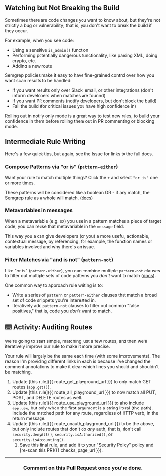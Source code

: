 ## Watching but Not Breaking the Build

Sometimes there are code changes you want to know about, but they're not strictly a bug or vulnerability; that is, you don't want to break the build if they occur.

For example, when you see code:
* Using a sensitive `is_admin()` function
* Performing potentially dangerous functionality, like parsing XML, doing crypto, etc.
* Adding a new route

Semgrep policies make it easy to have fine-grained control over how you want scan results to be handled:
* If you want results only over Slack, email, or other integrations (don't inform developers when matches are founnd)
* If you want PR comments (notify developers, but don't block the build)
* Fail the build (for critical issues you have high confidence in)

Rolling out in notify only mode is a great way to test new rules, to build your confidence in them before rolling them out in PR commenting or blocking mode.

## Intermediate Rule Writing

Here's a few quick tips, but again, see the Issue for links to the full docs.

### Compose Patterns via "or is" (`pattern-either`)

Want your rule to match multiple things? Click the `+` and select `"or is"` one or more times.

These patterns will be considered like a boolean OR - if any match, the Semgrep rule as a whole will match. ([docs](https://semgrep.dev/docs/writing-rules/rule-syntax/#pattern-either))

### Metavariables in messages

When a metavariable (e.g. `$X`) you use in a pattern matches a piece of target code, you can reuse that metavariable in the `message` field.

This way you a can give developers (or you) a more useful, actionable, contextual message, by referencing, for example, the function names or variables involved and why there's an issue.

### Filter Matches via "and is not" (`pattern-not`)

Like "or is" (`pattern-either`), you can combine multiple `pattern-not` clauses to filter out multiple sets of code patterns you *don't* want to match ([docs](https://semgrep.dev/docs/writing-rules/rule-syntax/#pattern-not)).

One common way to approach rule writing is to:
* Write a series of `pattern` or `pattern-either` clauses that match a broad set of code snippets you're interested in.
* Iteratively add `pattern-not` clauses to filter out common "false positives," that is, code you *don't* want to match.

## ⌨️ Activity: Auditing Routes

We're going to start simple, matching just a few routes, and then we'll iteratively improve our rule to make it more precise.

Your rule will largely be the same each time (with some improvements). The reason I'm providing different links in each is because I've changed the comment annotations to make it clear which lines you should and shouldn't be matching.

1. Update [this rule]({{ route_get_playground_url }}) to only match GET routes (`app.get()`).
2. Update [this rule]({{ route_all_playground_url }}) to now match all PUT, POST, and DELETE routes as well.
3. Update [this rule]({{ route_use_playground_url }}) to also include `app.use`, but only when the first argument is a string literal (the path). Include the matched path for any route, regardless of HTTP verb, in the return message.
4. Update [this rule]({{ route_unauth_playground_url }}) to be the above, but only include routes that don't do *any* auth, that is, don't call `security.denyAll()`, `security.isAuthorized()`, or `security.isAccounting()`.
   1. Save this final rule, and add it to your "Security Policy" policy and [re-scan this PR]({{ checks_page_url }}).

<hr>
<h3 align="center">Comment on this Pull Request once you're done.</h3>

